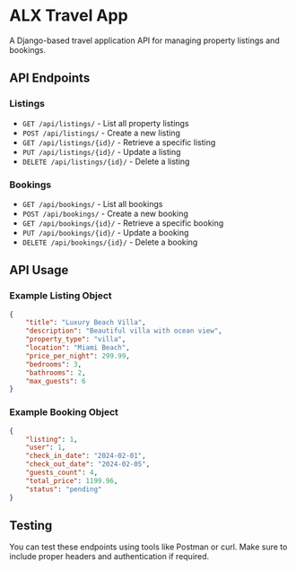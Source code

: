 # ALX Travel App

A Django-based travel application API for managing property listings and bookings.

## API Endpoints

### Listings

- `GET /api/listings/` - List all property listings
- `POST /api/listings/` - Create a new listing
- `GET /api/listings/{id}/` - Retrieve a specific listing
- `PUT /api/listings/{id}/` - Update a listing
- `DELETE /api/listings/{id}/` - Delete a listing

### Bookings

- `GET /api/bookings/` - List all bookings
- `POST /api/bookings/` - Create a new booking
- `GET /api/bookings/{id}/` - Retrieve a specific booking
- `PUT /api/bookings/{id}/` - Update a booking
- `DELETE /api/bookings/{id}/` - Delete a booking

## API Usage

### Example Listing Object
```json
{
    "title": "Luxury Beach Villa",
    "description": "Beautiful villa with ocean view",
    "property_type": "villa",
    "location": "Miami Beach",
    "price_per_night": 299.99,
    "bedrooms": 3,
    "bathrooms": 2,
    "max_guests": 6
}
```

### Example Booking Object
```json
{
    "listing": 1,
    "user": 1,
    "check_in_date": "2024-02-01",
    "check_out_date": "2024-02-05",
    "guests_count": 4,
    "total_price": 1199.96,
    "status": "pending"
}
```

## Testing

You can test these endpoints using tools like Postman or curl. Make sure to include proper headers and authentication if required.
